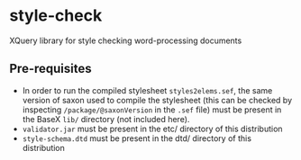 # style-check
XQuery library for style checking word-processing documents

## Pre-requisites
* In order to run the compiled stylesheet `styles2elems.sef`, the same version of saxon used to compile the stylesheet (this can be checked by inspecting `/package/@saxonVersion` in the `.sef` file) must be present in the BaseX `lib/` directory (not included here).
* `validator.jar` must be present in the etc/ directory of this distribution
* `style-schema.dtd` must be present in the dtd/ directory of this distribution
